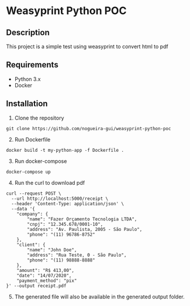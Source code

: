 # Weasyprint Python POC

## Description

This project is a simple test using weasyprint to convert html to pdf

## Requirements

- Python 3.x
- Docker

## Installation

1. Clone the repository
```
git clone https://github.com/nogueira-gui/weasyprint-python-poc
```
2. Run Dockerfile
```
docker build -t my-python-app -f Dockerfile .
```
3. Run docker-compose
```
docker-compose up
```
4. Run the curl to download pdf
```
curl --request POST \
  --url http://localhost:5000/receipt \
  --header 'Content-Type: application/json' \
  --data '{
    "company": {
        "name": "Fazer Orçamento Tecnologia LTDA",
        "cnpj": "12.345.678/0001-10",
        "address": "Av. Paulista, 2005 - São Paulo",
        "phone": "(11) 96786-8752"
    },
    "client": {
        "name": "John Doe",
        "address": "Rua Teste, 0 - São Paulo",
        "phone": "(11) 98888-8888"
    },
    "amount": "R$ 413,00",
    "date": "14/07/2020",
    "payment_method": "pix"
}' --output receipt.pdf
```
5. The generated file will also be available in the generated output folder.